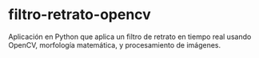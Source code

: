 # filtro-retrato-opencv
Aplicación en Python que aplica un filtro de retrato en tiempo real usando OpenCV, morfología matemática, y procesamiento de imágenes.
